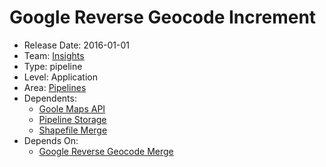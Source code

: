 # Google Reverse Geocode Increment
* Release Date: 2016-01-01
* Team: [Insights](../teams/insights.md)
* Type: pipeline
* Level: Application
* Area: [Pipelines](../areas/pipelines.png)
* Dependents:
  * [Goole Maps API](google-maps-api.md)
  * [Pipeline Storage](pipeline-storage.md)
  * [Shapefile Merge](shapefile-merge.md)
* Depends On:
  * [Google Reverse Geocode Merge](google-reverse-geocode-merge.md)
